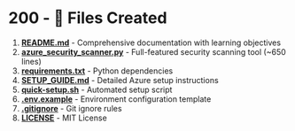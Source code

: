 # 200 - 📁 Files Created

1. **[README.md](./100/README.md)** - Comprehensive documentation with learning objectives
1. **[azure_security_scanner.py](computer:///mnt/user-data/outputs/azure_security_scanner.py)** - Full-featured security scanning tool (~650 lines)
1. **[requirements.txt](../requirements.txt)** - Python dependencies
1. **[SETUP_GUIDE.md](../SETUP_GUIDE.md)** - Detailed Azure setup instructions
1. **[quick-setup.sh](../quick-setup.sh)** - Automated setup script
1. **[.env.example](../.env.example)** - Environment configuration template
1. **[.gitignore](../.gitignore)** - Git ignore rules
1. **[LICENSE](../LICENSE)** - MIT License
